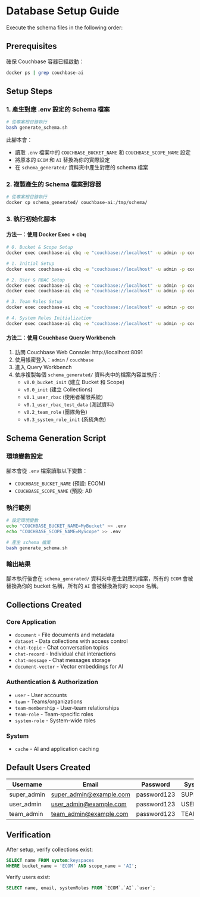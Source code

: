 # Database Setup Guide

Execute the schema files in the following order:

## Prerequisites
確保 Couchbase 容器已經啟動：
```bash
docker ps | grep couchbase-ai
```

## Setup Steps

### 1. 產生對應 .env 設定的 Schema 檔案
```bash
# 從專案根目錄執行
bash generate_schema.sh
```

此腳本會：
- 讀取 `.env` 檔案中的 `COUCHBASE_BUCKET_NAME` 和 `COUCHBASE_SCOPE_NAME` 設定
- 將原本的 `ECOM` 和 `AI` 替換為你的實際設定
- 在 `schema_generated/` 資料夾中產生對應的 schema 檔案

### 2. 複製產生的 Schema 檔案到容器
```bash
# 從專案根目錄執行
docker cp schema_generated/ couchbase-ai:/tmp/schema/
```

### 3. 執行初始化腳本

#### 方法一：使用 Docker Exec + cbq
```bash
# 0. Bucket & Scope Setup
docker exec couchbase-ai cbq -e "couchbase://localhost" -u admin -p couchbase -f /tmp/schema/v0.0_bucket_init

# 1. Initial Setup
docker exec couchbase-ai cbq -e "couchbase://localhost" -u admin -p couchbase -f /tmp/schema/v0.0_init

# 2. User & RBAC Setup
docker exec couchbase-ai cbq -e "couchbase://localhost" -u admin -p couchbase -f /tmp/schema/v0.1_user_rbac
docker exec couchbase-ai cbq -e "couchbase://localhost" -u admin -p couchbase -f /tmp/schema/v0.1_user_rbac_test_data

# 3. Team Roles Setup
docker exec couchbase-ai cbq -e "couchbase://localhost" -u admin -p couchbase -f /tmp/schema/v0.2_team_role

# 4. System Roles Initialization
docker exec couchbase-ai cbq -e "couchbase://localhost" -u admin -p couchbase -f /tmp/schema/v0.3_system_role_init
```

#### 方法二：使用 Couchbase Query Workbench
1. 訪問 Couchbase Web Console: http://localhost:8091
2. 使用帳密登入：`admin` / `couchbase`
3. 進入 Query Workbench
4. 依序複製每個 `schema_generated/` 資料夾中的檔案內容並執行：
   - `v0.0_bucket_init` (建立 Bucket 和 Scope)
   - `v0.0_init` (建立 Collections)
   - `v0.1_user_rbac` (使用者權限系統)
   - `v0.1_user_rbac_test_data` (測試資料)
   - `v0.2_team_role` (團隊角色)
   - `v0.3_system_role_init` (系統角色)

## Schema Generation Script

### 環境變數設定
腳本會從 `.env` 檔案讀取以下變數：
- `COUCHBASE_BUCKET_NAME` (預設: ECOM)
- `COUCHBASE_SCOPE_NAME` (預設: AI)

### 執行範例
```bash
# 設定環境變數
echo "COUCHBASE_BUCKET_NAME=MyBucket" >> .env
echo "COUCHBASE_SCOPE_NAME=MyScope" >> .env

# 產生 schema 檔案
bash generate_schema.sh
```

### 輸出結果
腳本執行後會在 `schema_generated/` 資料夾中產生對應的檔案，所有的 `ECOM` 會被替換為你的 bucket 名稱，所有的 `AI` 會被替換為你的 scope 名稱。

## Collections Created

### Core Application
- `document` - File documents and metadata
- `dataset` - Data collections with access control
- `chat-topic` - Chat conversation topics
- `chat-record` - Individual chat interactions
- `chat-message` - Chat messages storage
- `document-vector` - Vector embeddings for AI

### Authentication & Authorization
- `user` - User accounts
- `team` - Teams/organizations
- `team-membership` - User-team relationships
- `team-role` - Team-specific roles
- `system-role` - System-wide roles

### System
- `cache` - AI and application caching

## Default Users Created

| Username | Email | Password | System Role |
|----------|-------|----------|-------------|
| super_admin | super_admin@example.com | password123 | SUPER_ADMIN |
| user_admin | user_admin@example.com | password123 | USER_ADMIN |
| team_admin | team_admin@example.com | password123 | TEAM_ADMIN |

## Verification

After setup, verify collections exist:
```sql
SELECT name FROM system:keyspaces 
WHERE bucket_name = 'ECOM' AND scope_name = 'AI';
```

Verify users exist:
```sql
SELECT name, email, systemRoles FROM `ECOM`.`AI`.`user`;
```